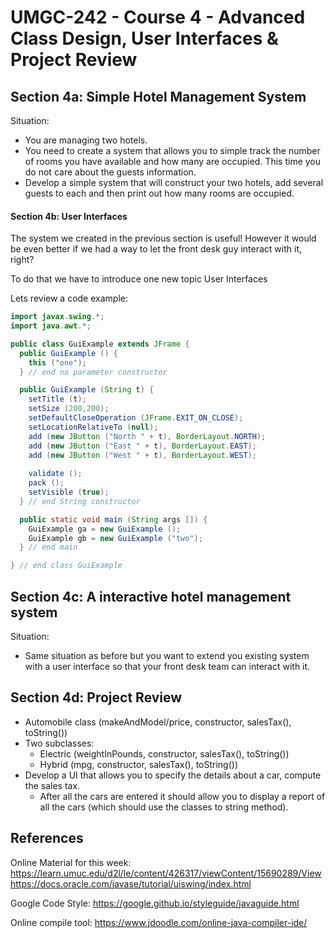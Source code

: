 # UMGC-242 - Course 4 - Advanced Class Design, User Interfaces & Project Review

## Section 4a: Simple Hotel Management System
Situation:
- You are managing two hotels. 
- You need to create a system that allows you to simple track the number of rooms you have available and how many are occupied. This time you do not care about the guests information.
- Develop a simple system that will construct your two hotels, add several guests to each and then print out how many rooms are occupied. 


#### Section 4b: User Interfaces
The system we created in the previous section is useful! However it would be even better if we had a way to let the front desk guy interact with it, right? 

To do that we have to introduce one new topic User Interfaces

Lets review a code example:

```java
import javax.swing.*;
import java.awt.*;

public class GuiExample extends JFrame {
  public GuiExample () {
    this ("one");
  } // end no parameter constructor

  public GuiExample (String t) {
    setTitle (t);
    setSize (200,200);
    setDefaultCloseOperation (JFrame.EXIT_ON_CLOSE);
    setLocationRelativeTo (null);
    add (new JButton ("North " + t), BorderLayout.NORTH);
    add (new JButton ("East " + t), BorderLayout.EAST);
    add (new JButton ("West " + t), BorderLayout.WEST);
   
    validate ();
    pack ();
    setVisible (true);
  } // end String constructor

  public static void main (String args []) {
    GuiExample ga = new GuiExample ();
    GuiExample gb = new GuiExample ("two");
  } // end main

} // end class GuiExample
```

## Section 4c: A interactive hotel management system

Situation:
- Same situation as before but you want to extend you existing system with a user interface so that your front desk team can interact with it.

## Section 4d: Project Review
- Automobile class (makeAndModel/price, constructor, salesTax(), toString())
- Two subclasses: 
  - Electric (weightInPounds, constructor, salesTax(), toString())
  - Hybrid (mpg, constructor, salesTax(), toString())
- Develop a UI that allows you to specify the details about a car, compute the sales tax. 
  - After all the cars are entered it should allow you to display a report of all the cars (which should use the classes to string method). 

## References
Online Material for this week:
https://learn.umuc.edu/d2l/le/content/426317/viewContent/15690289/View
https://docs.oracle.com/javase/tutorial/uiswing/index.html

Google Code Style: 
https://google.github.io/styleguide/javaguide.html

Online compile tool:
https://www.jdoodle.com/online-java-compiler-ide/

